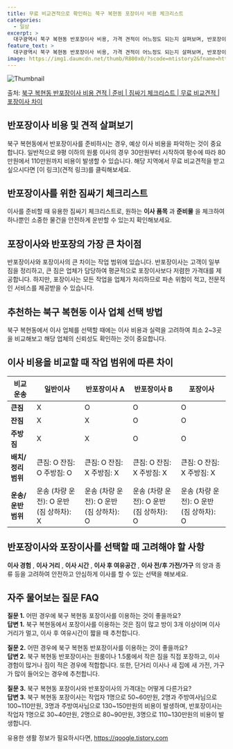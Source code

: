```yaml
---
title: 무료 비교견적으로 확인하는 북구 복현동 포장이사 비용 체크리스트
categories:
  - 일상
excerpt: >
  대구광역시 북구 복현동 반포장이사 비용, 가격 견적이 어느정도 되는지 살펴보며, 반포장이사를 준비함에 있어 짐싸기 준비 체크리스트가 무엇인지 보겠습니다. 마지막으로 포장이사와 차이점을 통해 무료 비교견적으로 어떤 것이 더 합리적인 선택인지 공유 드립니다.북구 복현동 포장이사 견적 샘플 보기 👈 클릭북구 복현동 포장이사 가격 살펴보기 👈 클릭북구 복현동 반포장이사 평균 이사 비용평수북구 복현동 평균 이사 비용원룸 이사9평 이하 (1톤)30만원~투룸/쓰리룸 이사16평 ~ 20평 (2.5톤)80만원~쓰리룸 이사21평 (5톤) ~110만원~우리집 무료 이사견적 받기 👈 클릭포장 vs 반포장: 가장 큰 차이점이사 방식에 따른 포장과 반포장의 가장 큰 차이점은 작업 범위입니다.반포장이사는 고객이 작은 짐을 정..
feature_text: >
  대구광역시 북구 복현동 반포장이사 비용, 가격 견적이 어느정도 되는지 살펴보며, 반포장이사를 준비함에 있어 짐싸기 준비 체크리스트가 무엇인지 보겠습니다. 마지막으로 포장이사와 차이점을 통해 무료 비교견적으로 어떤 것이 더 합리적인 선택인지 공유 드립니다.북구 복현동 포장이사 견적 샘플 보기 👈 클릭북구 복현동 포장이사 가격 살펴보기 👈 클릭북구 복현동 반포장이사 평균 이사 비용평수북구 복현동 평균 이사 비용원룸 이사9평 이하 (1톤)30만원~투룸/쓰리룸 이사16평 ~ 20평 (2.5톤)80만원~쓰리룸 이사21평 (5톤) ~110만원~우리집 무료 이사견적 받기 👈 클릭포장 vs 반포장: 가장 큰 차이점이사 방식에 따른 포장과 반포장의 가장 큰 차이점은 작업 범위입니다.반포장이사는 고객이 작은 짐을 정..
image: https://img1.daumcdn.net/thumb/R800x0/?scode=mtistory2&fname=https%3A%2F%2Fblog.kakaocdn.net%2Fdn%2FVw8AC%2FbtsHd7CEEu7%2FwOnhptSAzVVFHZWoulgvd0%2Fimg.webp
---
```


![Thumbnail](https://img1.daumcdn.net/thumb/R800x0/?scode=mtistory2&fname=https%3A%2F%2Fblog.kakaocdn.net%2Fdn%2FVw8AC%2FbtsHd7CEEu7%2FwOnhptSAzVVFHZWoulgvd0%2Fimg.webp)

<p>출처: <a href="https://qoogle.tistory.com/9617" rel="dofollow">북구 복현동 반포장이사 비용 견적 | 준비 | 짐싸기 체크리스트 | 무료 비교견적 | 포장이사 차이</a> </p>

## 반포장이사 비용 및 견적 살펴보기

북구 복현동에서 반포장이사를 준비하시는 경우, 예상 이사 비용을 파악하는 것이 중요합니다. 일반적으로 9평 이하의 원룸 이사의 경우
30만원부터 시작하여 평수에 따라 80만원에서 110만원까지 비용이 발생할 수 있습니다. 해당 지역에서 무료 비교견적을 받고 싶으시다면 [이
링크](견적 링크)를 클릭해보세요.

## 반포장이사를 위한 짐싸기 체크리스트

이사를 준비할 때 유용한 짐싸기 체크리스트로, 원하는 **이사 품목** 과 **준비물** 을 체크하여 하나뿐인 소중한 물건을 안전하게 운반할
수 있는지 확인해보세요.

## 포장이사와 반포장의 가장 큰 차이점

반포장이사와 포장이사의 큰 차이는 작업 범위에 있습니다. 반포장이사는 고객이 일부 짐을 정리하고, 큰 짐은 업체가 담당하여 평균적으로
포장이사보다 저렴한 가격대를 제공합니다. 하지만, 포장이사는 모든 작업을 업체가 처리하므로 파손 위험이 적고, 전문적인 서비스를 제공받을 수
있습니다.

## 추천하는 북구 복현동 이사 업체 선택 방법

북구 복현동에서 이사 업체를 선택할 때에는 이사 비용과 실력을 고려하여 최소 2~3곳을 비교해보고 해당 업체의 신뢰성도 확인하는 것이
중요합니다.

## 이사 비용을 비교할 때 작업 범위에 따른 차이

비교운송 | 일반이사 | 반포장이사 A | 반포장이사 B | 포장이사  
---|---|---|---|---  
**큰짐** | X | O | O | O  
**잔짐** | X | X | O | O  
**주방짐** | X | X | O | O  
**배치/정리 범위** | 큰짐: O 잔짐: O 주방짐: O | 큰짐: O 잔짐: X 주방짐: X | 큰짐: O 잔짐: X 주방짐: X | 큰짐: O 잔짐: X 주방짐: X  
**운송/운반 범위** | 운송 (차량 운전): O 운반 (짐 상하차): X | 운송 (차량 운전): O 운반 (짐 상하차): O | 운송 (차량 운전): O 운반 (짐 상하차): O | 운송 (차량 운전): O 운반 (짐 상하차): O  
  
## 반포장이사와 포장이사를 선택할 때 고려해야 할 사항

**이사 경험** , **이사 거리** , **이사 시간** , **이사 후 여유공간** , **이사 전/후 가전/가구** 의 양과 종류
등을 고려하여 안전하고 안심하게 이사를 할 수 있는 선택을 해보세요.

## 자주 물어보는 질문 FAQ

**질문 1.** 어떤 경우에 북구 복현동 포장이사를 이용하는 것이 좋을까요?  
**답변 1.** 북구 복현동에서 포장이사를 이용하는 것은 짐이 많고 방이 3개 이상이며 이사 거리가 멀고, 이사 후 여유시간이 짧을 때
추천합니다.

**질문 2.** 어떤 경우에 북구 복현동 반포장이사를 이용하는 것이 좋을까요?  
**답변 2.** 북구 복현동 반포장이사는 원룸이나 1.5룸에서 작은 짐을 직접 포장하고, 이사 경험이 많거나 짐이 적은 경우에 적합합니다.
또한, 단거리 이사나 새 집에 새 가전, 가구가 많이 들어오는 경우에 추천합니다.

**질문 3.** 북구 복현동 포장이사와 반포장이사의 가격대는 어떻게 다른가요?  
**답변 3.** 북구 복현동 포장이사는 작업자 1명으로 50~60만원, 2명과 주방여사님으로 100~110만원, 3명과 주방여사님으로
130~150만원의 비용이 발생하며, 반포장이사는 작업자 1명으로 30~40만원, 2명으로 80~90만원, 3명으로 110~130만원의
비용이 발생합니다.

 

유용한 생활 정보가 필요하시다면, <a href="https://qoogle.tistory.com" rel="dofollow">https://qoogle.tistory.com</a>


